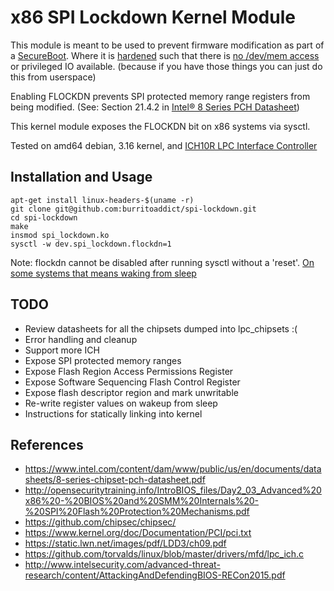# x86 SPI Lockdown Kernel Module

This module is meant to be used to prevent firmware modification as part of a
[SecureBoot](https://www.rodsbooks.com/efi-bootloaders/controlling-sb.html).
Where it is [hardened](https://pax.grsecurity.net/docs/pax-future.txt) such that there is [no /dev/mem access](https://en.wikibooks.org/wiki/Grsecurity/Appendix/Grsecurity_and_PaX_Configuration_Options#Deny_reading/writing_to_/dev/kmem,_/dev/mem,_and_/dev/port) or privileged
IO available. (because if you have those things you can just do this
from userspace)

Enabling FLOCKDN prevents SPI protected memory range registers from being
modified. (See: Section 21.4.2 in [Intel® 8 Series PCH
Datasheet](https://www.intel.com/content/dam/www/public/us/en/documents/datasheets/8-series-chipset-pch-datasheet.pdf))

This kernel module exposes the FLOCKDN bit on x86 systems via sysctl.

Tested on amd64 debian, 3.16 kernel, and [ICH10R LPC Interface
Controller](https://www.intel.ca/content/dam/doc/datasheet/io-controller-hub-10-family-datasheet.pdf)

## Installation and Usage

    apt-get install linux-headers-$(uname -r)
    git clone git@github.com:burritoaddict/spi-lockdown.git
    cd spi-lockdown
    make
    insmod spi_lockdown.ko
    sysctl -w dev.spi_lockdown.flockdn=1

Note: flockdn cannot be disabled after running sysctl without a 'reset'.
[On some systems that means waking from sleep](https://support.apple.com/en-ca/HT204934)

## TODO

* Review datasheets for all the chipsets dumped into lpc_chipsets :(
* Error handling and cleanup
* Support more ICH
* Expose SPI protected memory ranges
* Expose Flash Region Access Permissions Register
* Expose Software Sequencing Flash Control Register
* Expose flash descriptor region and mark unwritable
* Re-write register values on wakeup from sleep
* Instructions for statically linking into kernel

## References

* https://www.intel.com/content/dam/www/public/us/en/documents/datasheets/8-series-chipset-pch-datasheet.pdf
* http://opensecuritytraining.info/IntroBIOS_files/Day2_03_Advanced%20x86%20-%20BIOS%20and%20SMM%20Internals%20-%20SPI%20Flash%20Protection%20Mechanisms.pdf
* https://github.com/chipsec/chipsec/
* https://www.kernel.org/doc/Documentation/PCI/pci.txt
* https://static.lwn.net/images/pdf/LDD3/ch09.pdf
* https://github.com/torvalds/linux/blob/master/drivers/mfd/lpc_ich.c
* http://www.intelsecurity.com/advanced-threat-research/content/AttackingAndDefendingBIOS-RECon2015.pdf
